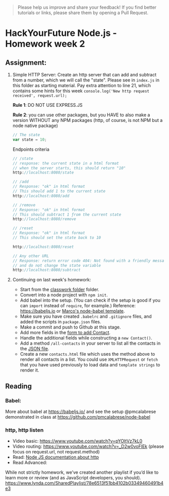 > Please help us improve and share your feedback! If you find better tutorials or links, please share them by opening a Pull Request.

# HackYourFuture Node.js - Homework week 2

## Assignment:
1. Simple HTTP Server:
	Create an http server that can add and subtract from a number, which we will call the "state". Please see in `index.js` in this folder as starting material. Pay extra attention to line 21, which contains some hints for this week `console.log('New http request received', request.url);`

	**Rule 1**: DO NOT USE EXPRESS.JS

	**Rule 2**: you can use other packages, but you HAVE to also make a version WITHOUT any NPM packages (http, of course, is not NPM but a node native package)

	```js
	// The state
	var state = 10; 
	```

	Endpoints criteria
	```js
	// /state 
	// response: the current state in a html format 
	// when the server starts, this should return "10"
	http://localhost:8080/state 

	// /add
	// Response: "ok" in html format
	// This should add 1 to the current state
	http://localhost:8080/add

	// /remove
	// Response: "ok" in html format
	// This should subtract 1 ƒrom the current state
	http://localhost:8080/remove

	// /reset
	// Response: "ok" in html format
	// This should set the state back to 10

	http://localhost:8080/reset

	// Any other URL
	// Response: return error code 404: Not found with a friendly message
	// and do not change the state variable
	http://localhost:8080/subtract
	```

2. Continuing on last week's homework:

	* Start from the [classwork folder](../classwork) folder.
	* Convert into a node project with `npm init`.
	* Add babel into the setup. (You can check if the setup is good if you can `import` instead of `require`, for example.) Reference: https://babeljs.io or [Marco's node-babel template](https://github.com/pmcalabrese/node-babel).
	* Make sure you have created `.babelrc` and `.gitignore` files, and added the scripts in `package.json` files.
	* Make a commit and push to Github at this stage.
	* Add more fields in the [form to add Contact](../classwork/public/index.html).
	* Handle the additional fields while constructing a `new Contact()`.
	* Add a method `/all-contacts` in your server to list all the contacts in the [JSON file](../classwork/src/contacts.json).
	* Create a new `contacts.html` file which uses the method above to render all contacts in a list. You could use `XMLHTTPRequest` or `fetch` that you have used previously to load data and `template strings` to render it.

## Reading

### Babel:
More about babel at https://babeljs.io/ and see the setup @pmcalabrese demonstrated in class at https://github.com/pmcalabrese/node-babel

### http, http listen
- Video basic: https://www.youtube.com/watch?v=pYOltVz7kL0
- Video routing: https://www.youtube.com/watch?v=_D2w0voFlEk (please focus on request.url, not request.method)
- Read: [Node JS documentation about http](https://nodejs.org/en/docs/guides/anatomy-of-an-http-transaction/)
- Read Advanced: 

While not strictly homework, we’ve created another playlist if you’d like to learn more or review (and as JavaScript developers, you should). https://www.lynda.com/SharedPlaylist/78e6513f51bb4102b03349460491b4e3
